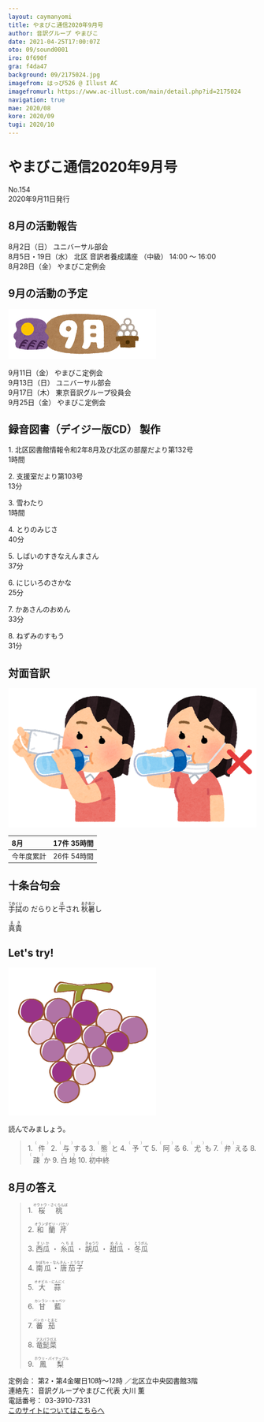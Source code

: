 ```yaml
---
layout: caymanyomi
title: やまびこ通信2020年9月号
author: 音訳グループ やまびこ
date: 2021-04-25T17:00:07Z
oto: 09/sound0001
iro: 0f690f
gra: f4da47
background: 09/2175024.jpg
imagefrom: はっぴ526 @ Illust AC
imagefromurl: https://www.ac-illust.com/main/detail.php?id=2175024
navigation: true
mae: 2020/08
kore: 2020/09
tugi: 2020/10
---
```

   


# <span data-dur="3.837" data-begin="2.750" id="xmri_0001">やまびこ通信2020年9月号</span>

<span data-dur="3.101" data-begin="6.587" id="xmri_0002">No.154</span>  
<span data-dur="4.522" data-begin="9.688" id="xmri_0003">2020年9月11日発行</span>

## <span data-dur="3.404" data-begin="19.491" id="xmri_0006">8月の活動報告</span>

<span data-dur="2.102" data-begin="22.895" id="xmri_0007">8月2日（日）</span>
<span data-dur="2.503" data-begin="24.997" id="xmri_0008">ユニバーサル部会</span>  
<span data-dur="3.184" data-begin="27.500" id="xmri_0009">8月5日・19日（水）</span>
<span data-dur="2.598" data-begin="30.684" id="xmri_000A">北区 音訳者養成講座</span>
<span data-dur="1.12" data-begin="33.282" id="xmri_000B">（中級）</span>
<span data-dur="2.771" data-begin="34.402" id="xmri_000C">14:00 ～ 16:00</span>  
<span data-dur="2.547" data-begin="37.173" id="xmri_000D">8月28日（金）</span>
<span data-dur="4.002" data-begin="39.720" id="xmri_000E">やまびこ定例会</span>

## <span data-dur="3.269" data-begin="43.722" id="xmri_000F">9月の活動の予定</span>

<img class="migi" src="media/09/cut1.png" alt="" />


<span data-dur="2.265" data-begin="46.991" id="xmri_0010">9月11日（金）</span>
<span data-dur="2.602" data-begin="49.256" id="xmri_0011">やまびこ定例会</span>  
<span data-dur="2.289" data-begin="51.858" id="xmri_0012">9月13日（日）</span>
<span data-dur="2.503" data-begin="54.147" id="xmri_0013">ユニバーサル部会</span>  
<span data-dur="2.294" data-begin="56.650" id="xmri_0014">9月17日（木）</span>
<span data-dur="3.704" data-begin="58.944" id="xmri_0015">東京音訳グループ役員会</span>  
<span data-dur="2.263" data-begin="62.648" id="xmri_0016">9月25日（金）</span>
<span data-dur="4.003" data-begin="64.911" id="xmri_0017">やまびこ定例会</span>

## <span data-dur="4.731" data-begin="68.914" id="xmri_0018">録音図書（デイジー版CD） 製作</span>


<span data-dur="0.815" data-begin="75.196" id="xmri_001A">1.</span>
<span data-dur="6.718" data-begin="76.011" id="xmri_001B">北区図書館情報令和2年8月及び北区の部屋だより第132号</span>  
<span data-dur="2.017" data-begin="82.729" id="xmri_001C">1時間</span>

<span data-dur="0.704" data-begin="84.746" id="xmri_001D">2.</span>
<span data-dur="2.766" data-begin="85.450" id="xmri_001E">支援室だより第103号</span>  
<span data-dur="2.164" data-begin="88.216" id="xmri_001F">13分</span>

<span data-dur="0.87" data-begin="90.380" id="xmri_0020">3.</span>
<span data-dur="1.196" data-begin="91.250" id="xmri_0021">雪わたり</span>  
<span data-dur="2.017" data-begin="92.446" id="xmri_0022">1時間</span>

<span data-dur="0.797" data-begin="94.463" id="xmri_0023">4.</span>
<span data-dur="1.311" data-begin="95.260" id="xmri_0024">とりのみじさ</span>  
<span data-dur="2.09" data-begin="96.571" id="xmri_0025">40分</span>

<span data-dur="0.715" data-begin="98.661" id="xmri_0026">5.</span>
<span data-dur="2.02" data-begin="99.376" id="xmri_0027">しばいのすきなえんまさん</span>  
<span data-dur="2.415" data-begin="101.396" id="xmri_0028">37分</span>

<span data-dur="0.859" data-begin="103.811" id="xmri_0029">6.</span>
<span data-dur="1.591" data-begin="104.670" id="xmri_002A">にじいろのさかな</span>  
<span data-dur="2.169" data-begin="106.261" id="xmri_002B">25分</span>

<span data-dur="0.828" data-begin="108.430" id="xmri_002C">7.</span>
<span data-dur="1.445" data-begin="109.258" id="xmri_002D">かあさんのおめん</span>  
<span data-dur="2.449" data-begin="110.703" id="xmri_002E">33分</span>

<span data-dur="0.847" data-begin="113.152" id="xmri_002F">8.</span>
<span data-dur="1.491" data-begin="113.999" id="xmri_0030">ねずみのすもう</span>  
<span data-dur="3.759" data-begin="115.490" id="xmri_0031">31分</span>

## <span data-dur="2.666" data-begin="119.249" id="xmri_0032">対面音訳</span>

<img class="migi" src="media/09/cut2.png" alt="" />


<span data-dur="1.154" data-begin="121.915" id="xmri_0033">8月</span>|<span data-dur="2.408" data-begin="123.069" id="xmri_0034">17件 35時間</span>
|:---|---:|
<span data-dur="1.591" data-begin="125.477" id="xmri_0035">今年度累計</span>|<span data-dur="3.73" data-begin="127.068" id="xmri_0036">26件 54時間</span>

## <span data-dur="3.468" data-begin="130.798" id="xmri_0037">十条台句会</span>

<span data-dur="11.206" data-begin="134.266" id="xmri_0038"><ruby>手拭<rt>てぬぐい</rt></ruby>の
だらりと<ruby>干<rt>ほ</rt></ruby>され
<ruby>秋<rt>あき</rt></ruby><ruby>暑<rt>あつ</rt></ruby>し</span>

<span data-dur="3.117" data-begin="145.472" id="xmri_003E" class="haigo"><ruby>真貴<rt>まき</rt></ruby></span>


## <span data-dur="2.45" data-begin="149.089" id="xmri_0040">Let's try!</span>

<img class="migi" src="media/09/cut3.png" alt="" />


<span data-dur="3.486" data-begin="151.539" id="xmri_0041">読んでみましょう。</span>


<blockquote markdown="1">
1. <ruby>件<rt>（　　　）</rt></ruby>
2. <ruby>与<rt>（　　　）</rt></ruby>する
3. <ruby>態<rt>（　　　）</rt></ruby>と
4. <ruby>予<rt>（　　　）</rt></ruby>て
5. <ruby>阿<rt>（　　　）</rt></ruby>る
6. <ruby>尤<rt>（　　　）</rt></ruby>も
7. <ruby>弁<rt>（　　　）</rt></ruby>える
8. <ruby>疎<rt>（　　　）</rt></ruby>か
9. <ruby>白地<rt>（　　　）</rt></ruby>
10. <ruby>初中終<rt>（　　　）</rt></ruby>
</blockquote>
 
 
## <span data-dur="2.812" data-begin="158.851" id="xmri_0043">8月の答え</span>

<blockquote markdown="1">
<span data-dur="0.816" data-begin="161.663" id="xmri_0044">1.</span>
<span data-dur="2.387" data-begin="162.479" id="xmri_0045"><ruby>桜桃<rt>オウトウ・さくらんぼ</rt></ruby></span>

<span data-dur="0.704" data-begin="164.866" id="xmri_0046">2.</span>
<span data-dur="2.307" data-begin="165.570" id="xmri_0047"><ruby>和蘭芹<rt>オランダゼリ・パセリ</rt></ruby></span>

<span data-dur="0.871" data-begin="167.877" id="xmri_0048">3.</span>
<span data-dur="3.85" data-begin="168.748" id="xmri_0049"><ruby>西瓜<rt>すいか</rt></ruby> ・ <ruby>糸瓜<rt>へちま</rt></ruby> ・ <ruby>胡瓜<rt>きゅうり</rt></ruby> ・ <ruby>甜瓜<rt>めろん</rt></ruby> ・ <ruby>冬瓜<rt>とうがん</rt></ruby></span>

<span data-dur="0.797" data-begin="172.598" id="xmri_004A">4.</span>
<span data-dur="2.87" data-begin="173.395" id="xmri_004B"><ruby>南瓜・唐茄子<rt>かぼちゃ・なんきん・とうなす</rt></ruby></span>

<span data-dur="0.715" data-begin="176.265" id="xmri_004C">5.</span>
<span data-dur="2.191" data-begin="176.980" id="xmri_004D"><ruby>大蒜<rt>オオビル・にんにく</rt></ruby></span>

<span data-dur="0.859" data-begin="179.171" id="xmri_004E">6.</span>
<span data-dur="2.139" data-begin="180.030" id="xmri_004F"><ruby>甘藍<rt>カンラン・キャベツ</rt></ruby></span>

<span data-dur="0.828" data-begin="182.169" id="xmri_0050">7.</span>
<span data-dur="2.099" data-begin="182.997" id="xmri_0051"><ruby>蕃茄<rt>バンカ・とまと</rt></ruby></span>

<span data-dur="0.848" data-begin="185.096" id="xmri_0052">8.</span>
<span data-dur="1.808" data-begin="185.944" id="xmri_0053"><ruby>竜髭菜<rt>アスパラガス</rt></ruby></span>

<span data-dur="0.813" data-begin="187.752" id="xmri_0054">9.</span>
<span data-dur="2.248" data-begin="188.565" id="xmri_0055"><ruby>鳳梨<rt>ホウリ・パイナップル</rt></ruby></span>
</blockquote>


<span data-dur="1.205" data-begin="190.813" id="xmri_0056">定例会：</span>
<span data-dur="3.237" data-begin="192.018" id="xmri_0057">第2・第4金曜日10時～12時</span>
<span data-dur="3.048" data-begin="195.255" id="xmri_0058">／北区立中央図書館3階</span>  
<span data-dur="1.318" data-begin="198.303" id="xmri_0059">連絡先：</span>
<span data-dur="3.944" data-begin="199.621" id="xmri_005A">音訳グループやまびこ代表 大川 薫</span>  
<span data-dur="1.41" data-begin="203.565" id="xmri_005B">電話番号：</span>
<span data-dur="4.305" data-begin="204.975" id="xmri_005C">03-3910-7331</span>  
<a href="mailto:ymbk2016ml@gmail.com?Subject=やまびこウェブサイトについて" data-dur="5.929" data-begin="209.280" id="xmri_005D">このサイトについてはこちらへ</a>

